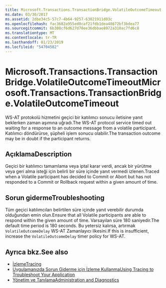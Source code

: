 ```yaml
---
title: Microsoft.Transactions.TransactionBridge.VolatileOutcomeTimeout
ms.date: 03/30/2017
ms.assetid: 2dbe34c5-57c7-4b64-9257-63021911d03c
ms.openlocfilehash: fac3682a955ed0caf21fdb1dea48672bf3bdea77
ms.sourcegitcommit: 6b308cf6d627d78ee36dbbae8972a310ac7fd6c8
ms.translationtype: MT
ms.contentlocale: tr-TR
ms.lasthandoff: 01/23/2019
ms.locfileid: "54704582"
---
```

# <a name="microsofttransactionstransactionbridgevolatileoutcometimeout"></a><span data-ttu-id="b0863-102">Microsoft.Transactions.TransactionBridge.VolatileOutcomeTimeout</span><span class="sxs-lookup"><span data-stu-id="b0863-102">Microsoft.Transactions.TransactionBridge.VolatileOutcomeTimeout</span></span>
<span data-ttu-id="b0863-103">WS-AT protokolü hizmetini geçici bir katılımcı sonucu iletisine yanıt beklerken zaman aşımına uğradı.</span><span class="sxs-lookup"><span data-stu-id="b0863-103">The WS-AT protocol service timed out waiting for a response to an outcome message from a volatile participant.</span></span> <span data-ttu-id="b0863-104">Katılımcı döndürürse, şüpheli işlem sonucu olabilir.</span><span class="sxs-lookup"><span data-stu-id="b0863-104">The transaction outcome may be in doubt if the participant returns.</span></span>  
  
## <a name="description"></a><span data-ttu-id="b0863-105">Açıklama</span><span class="sxs-lookup"><span data-stu-id="b0863-105">Description</span></span>  
 <span data-ttu-id="b0863-106">Geçici bir katılımcı tamamlama veya iptal karar verdi, ancak bir yürütme veya geri alma isteği için belirli bir süre içinde yanıt vermedi izlenen.</span><span class="sxs-lookup"><span data-stu-id="b0863-106">Traced when a Volatile participant has decided to Commit or Abort but has not responded to a Commit or Rollback request within a given amount of time.</span></span>  
  
## <a name="troubleshooting"></a><span data-ttu-id="b0863-107">Sorun giderme</span><span class="sxs-lookup"><span data-stu-id="b0863-107">Troubleshooting</span></span>  
 <span data-ttu-id="b0863-108">Tüm geçici katılımcıları belirtilen süre içinde yanıt verebilir durumda olduğundan emin olun.</span><span class="sxs-lookup"><span data-stu-id="b0863-108">Ensure that all Volatile participants are able to respond within the given amount of time.</span></span> <span data-ttu-id="b0863-109">Varsayılan süre 180 saniyedir.</span><span class="sxs-lookup"><span data-stu-id="b0863-109">The default time period is 180 seconds.</span></span>  <span data-ttu-id="b0863-110">Bu yetersiz kalırsa, artırmak `VolatileOutcomeDelay` WS-AT Zamanlayıcı ilkesini.</span><span class="sxs-lookup"><span data-stu-id="b0863-110">If this is insufficient, increase the `VolatileOutcomeDelay` timer policy for WS-AT.</span></span>  
  
## <a name="see-also"></a><span data-ttu-id="b0863-111">Ayrıca bkz.</span><span class="sxs-lookup"><span data-stu-id="b0863-111">See also</span></span>
- [<span data-ttu-id="b0863-112">İzleme</span><span class="sxs-lookup"><span data-stu-id="b0863-112">Tracing</span></span>](../../../../../docs/framework/wcf/diagnostics/tracing/index.md)
- [<span data-ttu-id="b0863-113">Uygulamanızda Sorun Giderme için İzleme Kullanma</span><span class="sxs-lookup"><span data-stu-id="b0863-113">Using Tracing to Troubleshoot Your Application</span></span>](../../../../../docs/framework/wcf/diagnostics/tracing/using-tracing-to-troubleshoot-your-application.md)
- [<span data-ttu-id="b0863-114">Yönetim ve Tanılama</span><span class="sxs-lookup"><span data-stu-id="b0863-114">Administration and Diagnostics</span></span>](../../../../../docs/framework/wcf/diagnostics/index.md)
